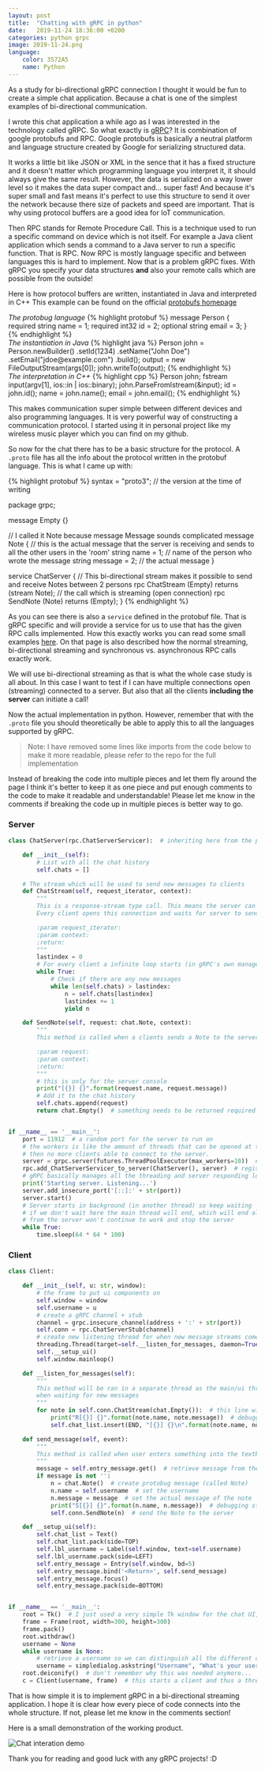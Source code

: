 ```yaml
---
layout: post
title:  "Chatting with gRPC in python"
date:   2019-11-24 18:36:00 +0200
categories: python grpc
image: 2019-11-24.png
language:
    color: 3572A5
    name: Python
---
```

As a study for bi-directional gRPC connection I thought it would be fun to create a simple chat application. Because a chat is one of the simplest examples of bi-directional communication.
<!--more-->

I wrote this chat application a while ago as I was interested in the technology called gRPC.
So what exactly is [gRPC](https://grpc.io/)? It is combination of google protobufs and RPC.
Google protobufs is basically a neutral platform and language structure created by Google for serializing structured data.

It works a little bit like JSON or XML in the sence that it has a fixed structure and it doesn't matter which programming language you interpret it, it should always give the same result.
However, the data is serialized on a way lower level so it makes the data super compact and... super fast! 
And because it's super small and fast means it's perfect to use this structure to send it over the network because there size of packets and speed are important.
That is why using protocol buffers are a good idea for IoT communication.

Then RPC stands for Remote Procedure Call. This is a technique used to run a specific command on device which is not itself.
For example a Java client application which sends a command to a Java server to run a specific function. That is RPC.
Now RPC is mostly language specific and between languages this is hard to implement. Now that is a problem gRPC fixes.
With gRPC you specify your data structures **and** also your remote calls which are possible from the outside! 

Here is how protocol buffers are written, instantiated in Java and interpreted in C++
This example can be found on the official [protobufs homepage](https://developers.google.com/protocol-buffers)

<div class="fat">
    <div class="row">
        <div class="col-sm-12 col-md-4">
        <i>The protobug language</i>
            {% highlight protobuf %}
message Person {
  required string name = 1;
  required int32 id = 2;
  optional string email = 3;
}
{% endhighlight %}
        </div>
        <div class="col-sm-12 col-md-4">
        <i>The instantiation in Java</i>
{% highlight java %}
Person john = Person.newBuilder()
    .setId(1234)
    .setName("John Doe")
    .setEmail("jdoe@example.com")
    .build();
output = new FileOutputStream(args[0]);
john.writeTo(output);
{% endhighlight %}
        </div>
        <div class="col-sm-12 col-md-4">
        <i>The interpretation in C++</i>
{% highlight cpp %}
Person john;
fstream input(argv[1],
    ios::in | ios::binary);
john.ParseFromIstream(&input);
id = john.id();
name = john.name();
email = john.email();
{% endhighlight %}
        </div>
    </div>
</div>

This makes communication super simple between different devices and also programming languages. It is very powerful
way of constructing a communication protocol. I started using it in personal project like my wireless music player which you
can find on my github.

So now for the chat there has to be a basic structure for the protocol. A `.proto` file has all the info about the protocol
written in the protobuf language. This is what I came up with:

{% highlight protobuf %}
syntax = "proto3"; // the version at the time of writing

package grpc;

message Empty {}

// I called it Note because message Message sounds complicated
message Note { // this is the actual message that the server is receiving and sends to all the other users in the 'room'
    string name = 1; // name of the person who wrote the message
    string message = 2; // the actual message
}

service ChatServer {
    // This bi-directional stream makes it possible to send and receive Notes between 2 persons
    rpc ChatStream (Empty) returns (stream Note); // the call which is streaming (open connection)
    rpc SendNote (Note) returns (Empty);
}
{% endhighlight %}

As you can see there is also a `service` defined in the protobuf file. That is gRPC specific and will provide a service
for us to use that has the given RPC calls implemented. How this exactly works you can read some small examples [here](https://grpc.io/docs/guides/concepts/).
On that page is also described how the normal streaming, bi-directional streaming and synchronous vs. asynchronous RPC calls exactly work.

We will use bi-directional streaming as that is what the whole case study is all about. In this case I want to test if I
can have multiple connections open (streaming) connected to a server. But also that all the clients **including the server** can
initiate a call!

Now the actual implementation in python. However, remember that with the `.proto` file you should theoretically be able to apply
this to all the languages supported by gRPC.

> Note: I have removed some lines like imports from the code below to make it more readable, please refer to the repo
> for the full implementation

Instead of breaking the code into multiple pieces and let them fly around the page I think it's better to keep it as one piece
and put enough comments to the code to make it readable and understandable! Please let me know in the comments if breaking the code
up in multiple pieces is better way to go.

### Server

```python
class ChatServer(rpc.ChatServerServicer):  # inheriting here from the protobuf rpc file which is generated

    def __init__(self):
        # List with all the chat history
        self.chats = []

    # The stream which will be used to send new messages to clients
    def ChatStream(self, request_iterator, context):
        """
        This is a response-stream type call. This means the server can keep sending messages
        Every client opens this connection and waits for server to send new messages

        :param request_iterator:
        :param context:
        :return:
        """
        lastindex = 0
        # For every client a infinite loop starts (in gRPC's own managed thread)
        while True:
            # Check if there are any new messages
            while len(self.chats) > lastindex:
                n = self.chats[lastindex]
                lastindex += 1
                yield n

    def SendNote(self, request: chat.Note, context):
        """
        This method is called when a clients sends a Note to the server.

        :param request:
        :param context:
        :return:
        """
        # this is only for the server console
        print("[{}] {}".format(request.name, request.message))
        # Add it to the chat history
        self.chats.append(request)
        return chat.Empty()  # something needs to be returned required by protobuf language, we just return empty msg


if __name__ == '__main__':
    port = 11912  # a random port for the server to run on
    # the workers is like the amount of threads that can be opened at the same time, when there are 10 clients connected
    # then no more clients able to connect to the server.
    server = grpc.server(futures.ThreadPoolExecutor(max_workers=10))  # create a gRPC server
    rpc.add_ChatServerServicer_to_server(ChatServer(), server)  # register the server to gRPC
    # gRPC basically manages all the threading and server responding logic, which is perfect!
    print('Starting server. Listening...')
    server.add_insecure_port('[::]:' + str(port))
    server.start()
    # Server starts in background (in another thread) so keep waiting
    # if we don't wait here the main thread will end, which will end all the child threads, and thus the threads
    # from the server won't continue to work and stop the server
    while True:
        time.sleep(64 * 64 * 100)
```

### Client

```python
class Client:

    def __init__(self, u: str, window):
        # the frame to put ui components on
        self.window = window
        self.username = u
        # create a gRPC channel + stub
        channel = grpc.insecure_channel(address + ':' + str(port))
        self.conn = rpc.ChatServerStub(channel)
        # create new listening thread for when new message streams come in
        threading.Thread(target=self.__listen_for_messages, daemon=True).start()
        self.__setup_ui()
        self.window.mainloop()

    def __listen_for_messages(self):
        """
        This method will be ran in a separate thread as the main/ui thread, because the for-in call is blocking
        when waiting for new messages
        """
        for note in self.conn.ChatStream(chat.Empty()):  # this line will wait for new messages from the server!
            print("R[{}] {}".format(note.name, note.message))  # debugging statement
            self.chat_list.insert(END, "[{}] {}\n".format(note.name, note.message))  # add the message to the UI

    def send_message(self, event):
        """
        This method is called when user enters something into the textbox
        """
        message = self.entry_message.get()  # retrieve message from the UI
        if message is not '':
            n = chat.Note()  # create protobug message (called Note)
            n.name = self.username  # set the username
            n.message = message  # set the actual message of the note
            print("S[{}] {}".format(n.name, n.message))  # debugging statement
            self.conn.SendNote(n)  # send the Note to the server

    def __setup_ui(self):
        self.chat_list = Text()
        self.chat_list.pack(side=TOP)
        self.lbl_username = Label(self.window, text=self.username)
        self.lbl_username.pack(side=LEFT)
        self.entry_message = Entry(self.window, bd=5)
        self.entry_message.bind('<Return>', self.send_message)
        self.entry_message.focus()
        self.entry_message.pack(side=BOTTOM)


if __name__ == '__main__':
    root = Tk()  # I just used a very simple Tk window for the chat UI, this can be replaced by anything
    frame = Frame(root, width=300, height=300)
    frame.pack()
    root.withdraw()
    username = None
    while username is None:
        # retrieve a username so we can distinguish all the different clients
        username = simpledialog.askstring("Username", "What's your username?", parent=root)
    root.deiconify()  # don't remember why this was needed anymore...
    c = Client(username, frame)  # this starts a client and thus a thread which keeps connection to server open
```

That is how simple it is to implement gRPC in a bi-directional streaming application. I hope it is clear how every piece
of code connects into the whole structure. If not, please let me know in the comments section! 

Here is a small demonstration of the working product.

![Chat interation demo](/assets/images/story-images/chat-system-inaction.gif)

Thank you for reading and good luck with any gRPC projects! :D


